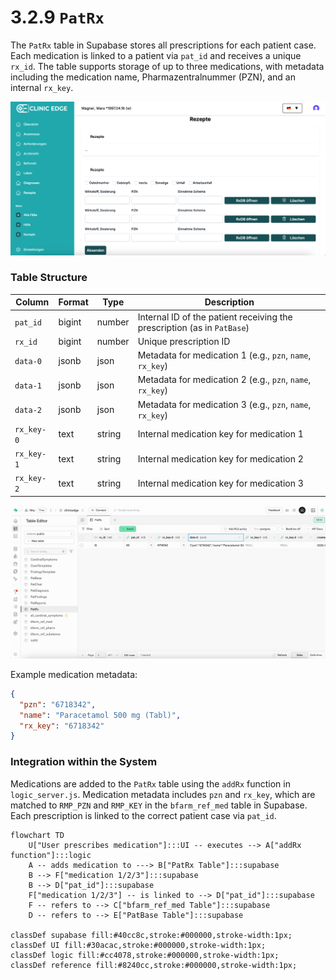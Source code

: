 # 3.2.9 `PatRx` 

The `PatRx` table in Supabase stores all prescriptions for each patient case. Each medication is linked to a patient via `pat_id` and receives a unique `rx_id`. The table supports storage of up to three medications, with metadata including the medication name, Pharmazentralnummer (PZN), and an internal `rx_key`. 

![](./Images/3_2_9_pat_rx_ce.jpg)

### Table Structure

| Column      | Format | Type   | Description                                                                 |
|-------------|--------|--------|-----------------------------------------------------------------------------|
| `pat_id`    | bigint | number | Internal ID of the patient receiving the prescription (as in `PatBase`)     |
| `rx_id`     | bigint | number | Unique prescription ID                                                      |
| `data-0`    | jsonb  | json   | Metadata for medication 1 (e.g., `pzn`, `name`, `rx_key`)                   |
| `data-1`    | jsonb  | json   | Metadata for medication 2 (e.g., `pzn`, `name`, `rx_key`)                   |
| `data-2`    | jsonb  | json   | Metadata for medication 3 (e.g., `pzn`, `name`, `rx_key`)                   |
| `rx_key-0`  | text   | string | Internal medication key for medication 1                                    |
| `rx_key-1`  | text   | string | Internal medication key for medication 2                                    |
| `rx_key-2`  | text   | string | Internal medication key for medication 3                                    |

![](./Images/3_2_9_pat_rx_supabase.jpg)

Example medication metadata:
```json
{
  "pzn": "6718342",
  "name": "Paracetamol 500 mg (Tabl)",
  "rx_key": "6718342"
}
```

### Integration within the System

Medications are added to the `PatRx` table using the `addRx` function in `logic_server.js`. Medication metadata includes `pzn` and `rx_key`, which are matched to `RMP_PZN` and `RMP_KEY` in the `bfarm_ref_med` table in Supabase. Each prescription is linked to the correct patient case via `pat_id`.

``` mermaid
flowchart TD
    U["User prescribes medication"]:::UI -- executes --> A["addRx function"]:::logic
    A -- adds medication to ---> B["PatRx Table"]:::supabase
    B --> F["medication 1/2/3"]:::supabase
    B --> D["pat_id"]:::supabase
    F["medication 1/2/3"] -- is linked to --> D["pat_id"]:::supabase
    F -- refers to --> C["bfarm_ref_med Table"]:::supabase
    D -- refers to --> E["PatBase Table"]:::supabase

classDef supabase fill:#40cc8c,stroke:#000000,stroke-width:1px;
classDef UI fill:#30acac,stroke:#000000,stroke-width:1px;
classDef logic fill:#cc4078,stroke:#000000,stroke-width:1px;
classDef reference fill:#8240cc,stroke:#000000,stroke-width:1px;
```